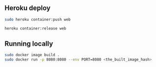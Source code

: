 ## Heroku deploy
```bash
sudo heroku container:push web
```
```bash
heroku container:release web
```

## Running locally
```bash
sudo docker image build .
sudo docker run -p 8080:8080 --env PORT=8080 <the_built_image_hash>
```
